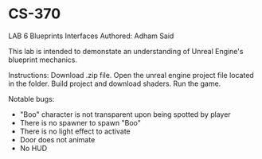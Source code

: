 # CS-370
LAB 6 Blueprints Interfaces
Authored: Adham Said

This lab is intended to demonstate an understanding of Unreal Engine's blueprint mechanics.

Instructions:
Download .zip file.
Open the unreal engine project file located in the folder.
Build project and download shaders.
Run the game.

Notable bugs:
- "Boo" character is not transparent upon being spotted by player
- There is no spawner to spawn "Boo"
- There is no light effect to activate
- Door does not animate
- No HUD

